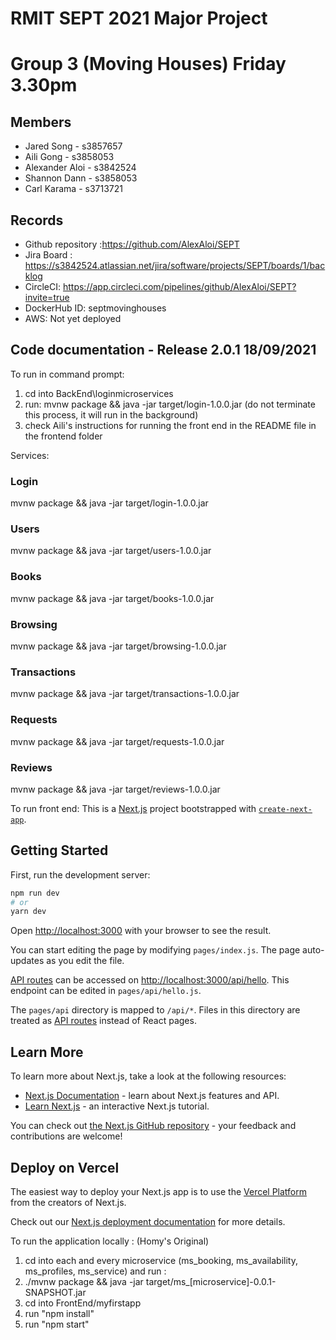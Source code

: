 # RMIT SEPT 2021 Major Project

# Group 3 (Moving Houses) Friday 3.30pm

## Members
* Jared Song - s3857657
* Aili Gong - s3858053
* Alexander Aloi - s3842524
* Shannon Dann - s3858053
* Carl Karama - s3713721

## Records

* Github repository :https://github.com/AlexAloi/SEPT
* Jira Board : https://s3842524.atlassian.net/jira/software/projects/SEPT/boards/1/backlog
* CircleCI: https://app.circleci.com/pipelines/github/AlexAloi/SEPT?invite=true 
* DockerHub ID: septmovinghouses 
* AWS: Not yet deployed 
	
## Code documentation - Release 2.0.1 18/09/2021

To run in command prompt:
1) cd into BackEnd\loginmicroservices
2) run: mvnw package && java -jar target/login-1.0.0.jar (do not terminate this process, it will run in the background)
3) check Aili's instructions for running the front end in the README file in the frontend folder

Services:
### Login
mvnw package && java -jar target/login-1.0.0.jar
### Users
mvnw package && java -jar target/users-1.0.0.jar
### Books
mvnw package && java -jar target/books-1.0.0.jar
### Browsing
mvnw package && java -jar target/browsing-1.0.0.jar
### Transactions
mvnw package && java -jar target/transactions-1.0.0.jar
### Requests
mvnw package && java -jar target/requests-1.0.0.jar
### Reviews
mvnw package && java -jar target/reviews-1.0.0.jar

To run front end:
This is a [Next.js](https://nextjs.org/) project bootstrapped with [`create-next-app`](https://github.com/vercel/next.js/tree/canary/packages/create-next-app).

## Getting Started

First, run the development server:

```bash
npm run dev
# or
yarn dev
```

Open [http://localhost:3000](http://localhost:3000) with your browser to see the result.

You can start editing the page by modifying `pages/index.js`. The page auto-updates as you edit the file.

[API routes](https://nextjs.org/docs/api-routes/introduction) can be accessed on [http://localhost:3000/api/hello](http://localhost:3000/api/hello). This endpoint can be edited in `pages/api/hello.js`.

The `pages/api` directory is mapped to `/api/*`. Files in this directory are treated as [API routes](https://nextjs.org/docs/api-routes/introduction) instead of React pages.

## Learn More

To learn more about Next.js, take a look at the following resources:

- [Next.js Documentation](https://nextjs.org/docs) - learn about Next.js features and API.
- [Learn Next.js](https://nextjs.org/learn) - an interactive Next.js tutorial.

You can check out [the Next.js GitHub repository](https://github.com/vercel/next.js/) - your feedback and contributions are welcome!

## Deploy on Vercel

The easiest way to deploy your Next.js app is to use the [Vercel Platform](https://vercel.com/new?utm_medium=default-template&filter=next.js&utm_source=create-next-app&utm_campaign=create-next-app-readme) from the creators of Next.js.

Check out our [Next.js deployment documentation](https://nextjs.org/docs/deployment) for more details.





To run the application locally : (Homy's Original)
1) cd into each and every microservice (ms_booking, ms_availability, ms_profiles, ms_service) and run :
2) ./mvnw package && java -jar target/ms_[microservice]-0.0.1-SNAPSHOT.jar
3) cd into FrontEnd/myfirstapp
4) run "npm install"
5) run "npm start"





